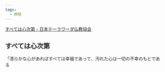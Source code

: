 ```yaml
---
tags:
  - 瞑想
---
```

[すべては心次第 - 日本テーラワーダ仏教協会](https://j-theravada.com/dhamma/kougi/kougi-033/)

## すべては心次第

「清らかな心があればすべては幸福であって、汚れた心は一切の不幸のもとである


